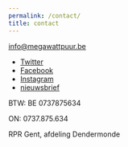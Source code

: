 ```yaml
---
permalink: /contact/
title: contact
---
```


info@megawattpuur.be

<div class="page__footer-follow">
  <ul class="social-icons">
    <li><a href="http://www.twitter.com/MegaWattPuur" rel="nofollow noopener noreferrer"><i class="fab fa-fw fa-twitter-square" aria-hidden="true"></i> Twitter</a></li>
    <li><a href="https://www.facebook.com/MegaWattPuur" rel="nofollow noopener noreferrer"><i class="fab fa-fw fa-facebook-square" aria-hidden="true"></i> Facebook</a></li>
    <li><a href="https://www.instagram.com/MegaWattPuur" rel="nofollow noopener noreferrer"><i class="fab fa-fw fa-instagram" aria-hidden="true"></i> Instagram</a></li>
    <li><a href="/nieuwsbrief/" rel="nofollow noopener noreferrer"><i class="fab fa-fw fa-twitch" aria-hidden="true"></i> nieuwsbrief</a></li> 
  </ul>
</div>

BTW: BE 0737875634

ON: 0737.875.634

RPR Gent, afdeling Dendermonde
